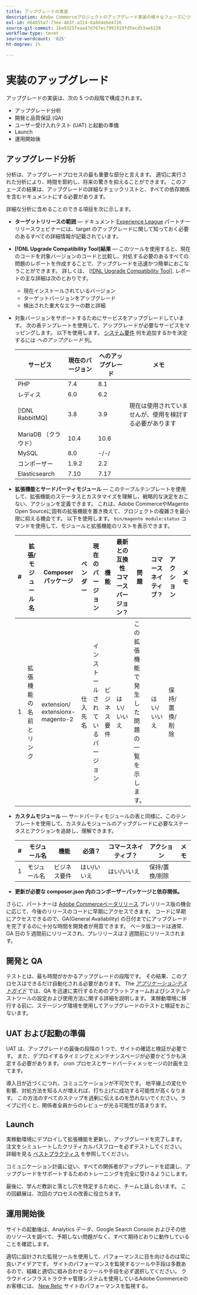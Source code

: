 ```yaml
---
title: アップグレードの実装
description: Adobe Commerceプロジェクトのアップグレード実装の様々なフェーズについて説明します。
exl-id: d64855a7-73ee-463f-a314-6a8d4ebe4726
source-git-commit: 1ba9325feaa47d767ec7991919fd5ecd53ae6226
workflow-type: tm+mt
source-wordcount: '825'
ht-degree: 1%

---
```


# 実装のアップグレード

アップグレードの実装は、次の 5 つの段階で構成されます。

- アップグレード分析
- 開発と品質保証 (QA)
- ユーザー受け入れテスト (UAT) と起動の準備
- Launch
- 運用開始後

## アップグレード分析

分析は、アップグレードプロセスの最も重要な部分と言えます。 適切に実行された分析により、時間を節約し、将来の驚きを抑えることができます。 このフェーズの結果は、アップグレードの詳細なチェックリストと、すべての依存関係を含むドキュメントにする必要があります。

詳細な分析に含めることのできる項目を次に示します。

- **ターゲットリリースの範囲** — ドキュメント [Experience League](../../release/release-notes/overview.md) パートナーリリースウェビナーには、target のアップグレードに関して知っておく必要のあるすべての詳細情報が記載されています。

- **[!DNL Upgrade Compatibility Tool]結果** — このツールを使用すると、現在のコードを対象バージョンのコードと比較し、対処する必要のあるすべての問題のレポートを作成することで、アップグレードを迅速かつ簡単におこなうことができます。 詳しくは、 [[!DNL Upgrade Compatibility Tool]](../upgrade-compatibility-tool/overview.md). レポートの主な詳細は次のとおりです。

   - 現在インストールされているバージョン
   - ターゲットバージョンをアップグレード
   - 検出された重大なエラーの数と詳細

- 対象バージョンをサポートするためにサービスをアップグレードしています。 次の表テンプレートを使用して、アップグレードが必要なサービスをマッピングします。 以下を使用します。 [システム要件](../../installation/system-requirements.md) 何を追加するかを決定するには _へのアップグレード_ 列。


  | サービス | 現在のバージョン | へのアップグレード | メモ |
  |-----------------|-----------------|------------|----------------------------------------------------------|
  | PHP | 7.4 | 8.1 |                                                          |
  | レディス | 6.0 | 6.2 |                                                          |
  | [!DNL RabbitMQ] | 3.8 | 3.9 | 現在は使用されていませんが、使用を検討する必要があります |
  | MariaDB （クラウド） | 10.4 | 10.6 |                                                          |
  | MySQL | 8.0 | -/-/ |                                                          |
  | コンポーザー | 1.9.2 | 2.2 |                                                          |
  | Elasticsearch | 7.10 | 7.17 |                                                          |

- **拡張機能とサードパーティモジュール** — このテーブルテンプレートを使用して、拡張機能のステータスとカスタマイズを理解し、戦略的な決定をおこない、アクションを定義できます。 これは、Adobe CommerceやMagento Open Sourceに固有の拡張機能を置き換えて、プロジェクトの複雑さを最小限に抑える機会です。 以下を使用します。 `bin/magento module:status` コマンドを使用して、モジュールと拡張機能のリストを表示できます。

  | # | 拡張/<br>モジュール名 | Composer パッケージ | ベンダー | 現在のバージョン | 機能 | 最新との互換性<br>コマースバージョン？ | 問題 | コマースネイティブ？ | アクション | メモ |
  |---|-----------------------------|------------------------------------|-------------|-------------------|-----------------------|---------------------------------------------|--------------------------------------------------|---------------------|-------------------------|-------|
  | 1 | 拡張機能の名前とリンク | extension/<br>extensionx-magento-2 | 仕入先名 | インストールされているバージョン | ビジネス要件 | はい/いいえ | この拡張機能で発生した問題の一覧を示します。 | はい/いいえ | 保持/置換/<br>削除 |       |

- **カスタムモジュール** — サードパーティモジュールの表と同様に、このテンプレートを使用して、カスタムモジュールのアップグレードに必要なステータスとアクションを追跡し、理解できます。

  | # | モジュール名 | 機能 | 必須？ | コマースネイティブ？ | アクション | メモ |
  |---|--------------|-----------------------|-----------|---------------------|---------------------|-------|
  | 1 | モジュール名 | ビジネス要件 | はい/いいえ | はい/いいえ | 保持/置換/削除 |       |

- **更新が必要な composer.json 内のコンポーザーパッケージと依存関係。**

さらに、パートナーは [Adobe Commerceベータリリース](../../release/beta.md) プレリリース版の機会に応じて、今後のリリースのコードに早期にアクセスできます。 コードに早期にアクセスできるので、GA(General Availability) の日付までにアップグレードを完了するのに十分な時間を開発者が用意できます。 ベータ版コードは通常、GA 日の 5 週間前にリリースされ、プレリリースは 2 週間前にリリースされます。

## 開発と QA

テストとは、最も時間がかかるアップグレードの段階です。 その結果、このプロセスはできるだけ自動化される必要があります。 The _[アプリケーションテストガイド](https://developer.adobe.com/commerce/testing/guide/)_ では、QA を迅速に実行するためのプラットフォームおよびシステムテストツールの設定および使用方法に関する詳細を説明します。 実稼動環境に移行する前に、ステージング環境を使用してアップグレードのテストと検証をおこないます。

## UAT および起動の準備

UAT は、アップグレードの最後の段階の 1 つで、サイトの確認と検証が必要です。 また、デプロイするタイミングとメンテナンスページが必要かどうかも決定する必要があります。 cron プロセスとサードパーティメッセージの計画を立てます。

導入日が近づくにつれ、コミュニケーションが不可欠です。 地平線上の変化や影響、対処方法を知る人が増えれば、打ち上げに成功する可能性が高くなります。 この方法のすべてのステップを過剰に伝えるのを恐れないでください。ライブに行くと、関係者全員からのレビューが光る可能性が高まります。

## Launch

実稼動環境にデプロイして拡張機能を更新し、アップグレードを完了します。 注文をシミュレートしたクリティカルパスフローを必ずテストしてください。 詳細を見る [ベストプラクティス](../prepare/best-practices.md) を参照してください。

コミュニケーション計画に従い、すべての関係者がアップグレードを認識し、アップグレードをサポートするためのトレーニングを完全に受けるようにします。

最後に、学んだ教訓と落とし穴を特定するために、チームと話し合います。 この回顧展は、次回のプロセスの改善に役立ちます。

## 運用開始後

サイトの起動後は、Analytics データ、Google Search Console およびその他のリソースを調べて、予期しない問題がなく、すべて期待どおりに動作していることを確認します。

適切に設計された監視ツールを使用して、パフォーマンスに目を向けるのは常に良いアイデアです。 サイトのパフォーマンスを監視するツールや手段は多数あるので、組織と適切に組み合わせるツールや手段を必ず選択してください。 クラウドインフラストラクチャ管理システムを使用しているAdobe Commerceのお客様には、 [New Relic](https://experienceleague.adobe.com/docs/commerce-cloud-service/user-guide/monitor/new-relic/new-relic-service.html) サイトのパフォーマンスを監視する。
